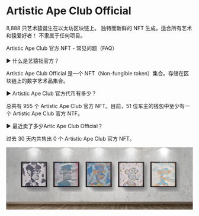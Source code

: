 # Artistic Ape Club Official

8,888 只艺术猿诞生在以太坊区块链上。 独特而新鲜的 NFT 生成，适合所有艺术和猿爱好者！ 不隶属于任何项目。

Artistic Ape Club 官方 NFT - 常见问题（FAQ）

▶ 什么是艺猿社官方？

Artistic Ape Club Official 是一个 NFT（Non-fungible token）集合。存储在区块链上的数字艺术品集合。

▶ Artistic Ape Club 官方代币有多少？

总共有 955 个 Artistic Ape Club 官方 NFT。目前，51 位车主的钱包中至少有一个 Artistic Ape Club 官方 NTF。

▶ 最近卖了多少Artic Ape Club Official？

过去 30 天内共售出 0 个 Artistic Ape Club 官方 NFT。

![unnamed](unnamed.jpg)






